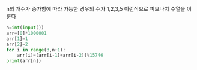 n의 개수가 증가함에 따라 가능한 경우의 수가 1,2,3,5 이런식으로 피보나치 수열을 이룬다   
```python
n=int(input())
arr=[0]*1000001
arr[1]=1
arr[2]=2
for i in range(3,n+1):
    arr[i]=(arr[i-1]+arr[i-2])%15746
print(arr[n])
```
